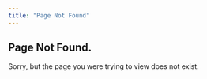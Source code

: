 ```yaml
---
title: "Page Not Found"
---
```


## Page Not Found.
Sorry, but the page you were trying to view does not exist.

